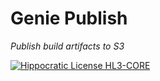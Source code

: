 # Genie Publish

*Publish build artifacts to S3*

[![Hippocratic License HL3-CORE](https://img.shields.io/static/v1?label=Hippocratic%20License&message=HL3-CORE&labelColor=5e2751&color=bc8c3d)](https://firstdonoharm.dev/version/3/0/core.html)

